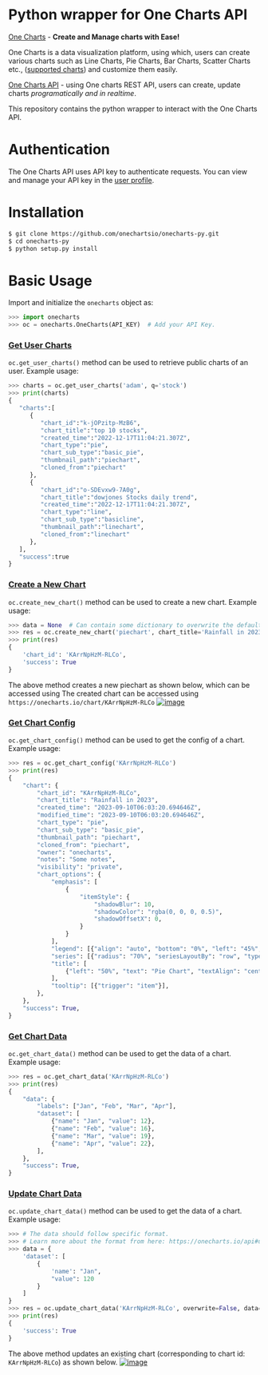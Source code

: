 # Python wrapper for One Charts API
[One Charts](https://onecharts.io) - **Create and Manage charts with Ease!**

One Charts is a data visualization platform, using which, users can create various charts such as Line Charts, Pie Charts, Bar Charts, Scatter Charts etc., ([supported charts](https://onecharts.io/collection)) and customize them easily.

[One Charts API](https://onecharts.io/api) - using One charts REST API, users can create, update charts *programatically and in realtime*.

This repository contains the python wrapper to interact with the One Charts API.
# Authentication

The One Charts API uses API key to authenticate requests. You can view and manage your API key in the [user profile](https://onecharts.io/profile).

# Installation

```bash
$ git clone https://github.com/onechartsio/onecharts-py.git
$ cd onecharts-py
$ python setup.py install
```

# Basic Usage
Import and initialize the `onecharts` object as:
```python
>>> import onecharts
>>> oc = onecharts.OneCharts(API_KEY)  # Add your API Key.
```

### [Get User Charts](https://onecharts.io/api#user_charts)
`oc.get_user_charts()` method can be  used to retrieve public charts of an user. Example usage:
```python
>>> charts = oc.get_user_charts('adam', q='stock')
>>> print(charts)
{
   "charts":[
      {
         "chart_id":"k-jOPzitp-MzB6",
         "chart_title":"top 10 stocks",
         "created_time":"2022-12-17T11:04:21.307Z",
         "chart_type":"pie",
         "chart_sub_type":"basic_pie",
         "thumbnail_path":"piechart",
         "cloned_from":"piechart"
      },
      {
         "chart_id":"o-SDEvxw9-7A0g",
         "chart_title":"dowjones Stocks daily trend",
         "created_time":"2022-12-17T11:04:21.307Z",
         "chart_type":"line",
         "chart_sub_type":"basicline",
         "thumbnail_path":"linechart",
         "cloned_from":"linechart"
      },
   ],
   "success":true
}
```

### [Create a New Chart](https://onecharts.io/api#new_chart)
`oc.create_new_chart()` method can be  used to create a new chart. Example usage:
```python
>>> data = None  # Can contain some dictionary to overwrite the default data that's being cloned from.
>>> res = oc.create_new_chart('piechart', chart_title='Rainfall in 2023', visibility='private', notes='Some notes', data=data)
>>> print(res)
{
    'chart_id': 'KArrNpHzM-RLCo',
    'success': True
}
```
The above method creates a new piechart as shown below, which can be accessed using The created chart can be accessed using `https://onecharts.io/chart/KArrNpHzM-RLCo`
[![image](https://static.onecharts.io/img/onecharts-api-create-new-charts.webp)](https://onecharts.io?ref=github)

### [Get Chart Config](https://onecharts.io/api#get_chart_config)
`oc.get_chart_config()` method can be  used to get the config of a chart. Example usage:
```python
>>> res = oc.get_chart_config('KArrNpHzM-RLCo')
>>> print(res)
{
    "chart": {
        "chart_id": "KArrNpHzM-RLCo",
        "chart_title": "Rainfall in 2023",
        "created_time": "2023-09-10T06:03:20.694646Z",
        "modified_time": "2023-09-10T06:03:20.694646Z",
        "chart_type": "pie",
        "chart_sub_type": "basic_pie",
        "thumbnail_path": "piechart",
        "cloned_from": "piechart",
        "owner": "onecharts",
        "notes": "Some notes",
        "visibility": "private",
        "chart_options": {
            "emphasis": [
                {
                    "itemStyle": {
                        "shadowBlur": 10,
                        "shadowColor": "rgba(0, 0, 0, 0.5)",
                        "shadowOffsetX": 0,
                    }
                }
            ],
            "legend": [{"align": "auto", "bottom": "0%", "left": "45%", "right": "0%"}],
            "series": [{"radius": "70%", "seriesLayoutBy": "row", "type": "pie"}],
            "title": [
                {"left": "50%", "text": "Pie Chart", "textAlign": "center", "top": "0%"}
            ],
            "tooltip": [{"trigger": "item"}],
        },
    },
    "success": True,
}
```

### [Get Chart Data](https://onecharts.io/api#get_chart_data)
`oc.get_chart_data()` method can be  used to get the data of a chart. Example usage:
```python
>>> res = oc.get_chart_data('KArrNpHzM-RLCo')
>>> print(res)
{
    "data": {
        "labels": ["Jan", "Feb", "Mar", "Apr"],
        "dataset": [
            {"name": "Jan", "value": 12},
            {"name": "Feb", "value": 16},
            {"name": "Mar", "value": 19},
            {"name": "Apr", "value": 22},
        ],
    },
    "success": True,
}
```

### [Update Chart Data](https://onecharts.io/api#update_chart_data)
`oc.update_chart_data()` method can be  used to get the data of a chart. Example usage:
```python
>>> # The data should follow specific format.
>>> # Learn more about the format from here: https://onecharts.io/api#update_chart_data
>>> data = {
    'dataset': [
        {
            'name': "Jan",
            "value": 120
        }
    ]
}
>>> res = oc.update_chart_data('KArrNpHzM-RLCo', overwrite=False, data=data)
>>> print(res)
{
    'success': True
}
```
The above method updates an existing chart (corresponding to chart id: `KArrNpHzM-RLCo`) as shown below.
[![image](https://static.onecharts.io/img/onecharts-api-update-chart-data.webp)](https://onecharts.io?ref=github)

